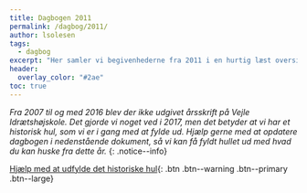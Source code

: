 ```yaml
---
title: Dagbogen 2011
permalink: /dagbog/2011/
author: lsolesen
tags:
  - dagbog
excerpt: "Her samler vi begivenhederne fra 2011 i en hurtig læst oversigt."
header:
  overlay_color: "#2ae"
toc: true
---
```


_Fra 2007 til og med 2016 blev der ikke udgivet årsskrift på Vejle Idrætshøjskole. Det gjorde vi noget ved i 2017, men det betyder at vi har et historisk hul, som vi er i gang med at fylde ud. Hjælp gerne med at opdatere dagbogen i nedenstående dokument, så vi kan få fyldt hullet ud med hvad du kan huske fra dette år._
{: .notice--info}

[<i class='fas fa-question'></i> Hjælp med at udfylde det historiske hul](https://docs.google.com/document/d/1etUgr63F_vLOz1ady2KeYFdpgkxR9uuLQ_KCyMh-Qjw/edit?usp=sharing){: .btn .btn--warning .btn--primary .btn--large}
